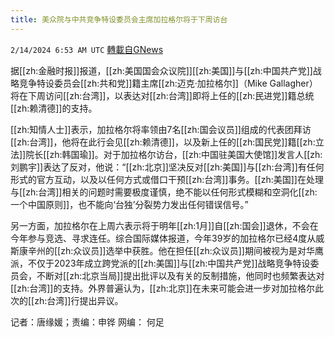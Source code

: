 ```yaml
---
title: 美众院与中共竞争特设委员会主席加拉格尔将于下周访台
---
```

`2/14/2024 6:53 AM UTC` [轉載自GNews](https://gnews.org/articles/2306034)

据[[zh:金融时报]]报道，[[zh:美国国会众议院]][[zh:美国]]与[[zh:中国共产党]]战略竞争特设委员会[[zh:共和党]]籍主席[[zh:迈克·加拉格尔]]（Mike Gallagher）将在下周访问[[zh:台湾]]，以表达对[[zh:台湾]]即将上任的[[zh:民进党]]籍总统[[zh:赖清德]]的支持。

[[zh:知情人士]]表示，加拉格尔将率领由7名[[zh:国会议员]]组成的代表团拜访[[zh:台湾]]，他将在此行会见[[zh:赖清德]]，以及新上任的[[zh:国民党]]籍[[zh:立法]]院长[[zh:韩国瑜]]。对于加拉格尔访台，[[zh:中国驻美国大使馆]]发言人[[zh:刘鹏宇]]表达了反对，他说：“[[zh:北京]]坚决反对[[zh:美国]]与[[zh:台湾]]有任何形式的官方互动，以及以任何方式或借口干预[[zh:台湾]]事务。[[zh:美国]]在处理与[[zh:台湾]]相关的问题时需要极度谨慎，绝不能以任何形式模糊和空洞化[[zh:一个中国原则]]，也不能向‘台独’分裂势力发出任何错误信号。”

另一方面，加拉格尔在上周六表示将于明年[[zh:1月]]自[[zh:国会]]退休，不会在今年参与竞选、寻求连任。综合国际媒体报道，今年39岁的加拉格尔已经4度从威斯康辛州的[[zh:众议员]]选举中获胜。他在担任[[zh:众议员]]期间被视为是对华鹰派，不仅于2023年成立跨党派的[[zh:美国]]与[[zh:中国共产党]]战略竞争特设委员会，不断对[[zh:北京当局]]提出批评以及有关的反制措施，他同时也频繁表达对[[zh:台湾]]的支持。外界普遍认为，[[zh:北京]]在未来可能会进一步对加拉格尔此次的[[zh:台湾]]行提出异议。

记者：唐缘媛；责编：申铧    网编： 何足
